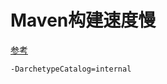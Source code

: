 # Maven构建速度慢

[参考](https://www.cnblogs.com/han-1034683568/p/6498637.html)


```bash
-DarchetypeCatalog=internal
```
